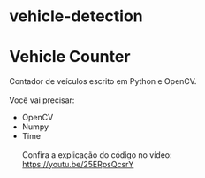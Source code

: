 # vehicle-detection
# Vehicle Counter
Contador de veículos escrito em Python e OpenCV.
<br><br>
Você vai precisar:
- OpenCV
- Numpy
- Time
<br><br>
Confira a explicação do código no vídeo:<br>
<a href="https://youtu.be/25ERpsQcsrY">https://youtu.be/25ERpsQcsrY</a>
